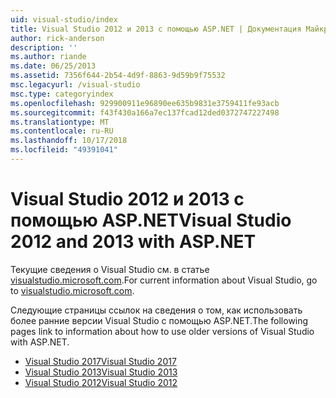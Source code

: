 ```yaml
---
uid: visual-studio/index
title: Visual Studio 2012 и 2013 с помощью ASP.NET | Документация Майкрософт
author: rick-anderson
description: ''
ms.author: riande
ms.date: 06/25/2013
ms.assetid: 7356f644-2b54-4d9f-8863-9d59b9f75532
msc.legacyurl: /visual-studio
msc.type: categoryindex
ms.openlocfilehash: 929900911e96890ee635b9831e3759411fe93acb
ms.sourcegitcommit: f43f430a166a7ec137fcad12ded0372747227498
ms.translationtype: MT
ms.contentlocale: ru-RU
ms.lasthandoff: 10/17/2018
ms.locfileid: "49391041"
---
```

# <a name="visual-studio-2012-and-2013-with-aspnet"></a><span data-ttu-id="e9bd2-102">Visual Studio 2012 и 2013 с помощью ASP.NET</span><span class="sxs-lookup"><span data-stu-id="e9bd2-102">Visual Studio 2012 and 2013 with ASP.NET</span></span>

<span data-ttu-id="e9bd2-103">Текущие сведения о Visual Studio см. в статье [visualstudio.microsoft.com](https://visualstudio.microsoft.com).</span><span class="sxs-lookup"><span data-stu-id="e9bd2-103">For current information about Visual Studio, go to [visualstudio.microsoft.com](https://visualstudio.microsoft.com).</span></span>

<span data-ttu-id="e9bd2-104">Следующие страницы ссылок на сведения о том, как использовать более ранние версии Visual Studio с помощью ASP.NET.</span><span class="sxs-lookup"><span data-stu-id="e9bd2-104">The following pages link to information about how to use older versions of Visual Studio with ASP.NET.</span></span>

- [<span data-ttu-id="e9bd2-105">Visual Studio 2017</span><span class="sxs-lookup"><span data-stu-id="e9bd2-105">Visual Studio 2017</span></span>](overview/2017/index.md)
- [<span data-ttu-id="e9bd2-106">Visual Studio 2013</span><span class="sxs-lookup"><span data-stu-id="e9bd2-106">Visual Studio 2013</span></span>](overview/2013/index.md)
- [<span data-ttu-id="e9bd2-107">Visual Studio 2012</span><span class="sxs-lookup"><span data-stu-id="e9bd2-107">Visual Studio 2012</span></span>](overview/2012/index.md)
